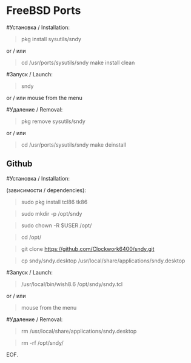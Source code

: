 # FreeBSD Ports
#Установка / Installation:

>  pkg install sysutils/sndy 
> 
or / или

> cd /usr/ports/sysutils/sndy
> make install clean 

#Запуск / Launch:

> sndy

or / или
mouse from the menu

#Удаление / Removal:

> pkg remove sysutils/sndy
> 
or / или
> cd /usr/ports/sysutils/sndy
> make deinstall

## Github
#Установка / Installation:

(зависимости / dependencies):
> sudo pkg install tcl86 tk86

> sudo mkdir -p /opt/sndy

> sudo chown -R $USER /opt/

> cd /opt/

> git clone https://github.com/Clockwork6400/sndy.git

> cp sndy/sndy.desktop /usr/local/share/applications/sndy.desktop


#Запуск / Launch:

> /usr/local/bin/wish8.6 /opt/sndy/sndy.tcl
> 
or / или
> mouse from the menu

#Удаление / Removal:

> rm /usr/local/share/applications/sndy.desktop

> rm -rf /opt/sndy/


EOF.
